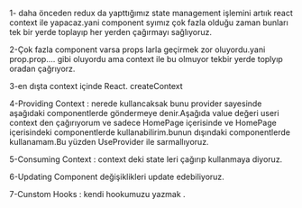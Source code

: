1- daha önceden redux da yapttığımız state management işlemini artıık react context ile yapacaz.yani component syımız çok fazla olduğu zaman bunları tek bir yerde toplayıp her yerden çağırmayı sağlıyoruz.

2-Çok fazla component varsa props larla geçirmek zor oluyordu.yani prop.prop.... gibi oluyordu ama context ile bu olmuyor tekbir yerde toplyıp oradan çağrıyorz.

3-en dışta context içinde React. createContext 

4-Providing Context : nerede kullancaksak bunu provider sayesinde aşağıdaki componentlerde göndermeye denir.Aşağıda  value değeri useri context den çağırıyorum ve sadece HomePage içerisinde ve HomePage içerisindeki componentlerde kullanabilirim.bunun dışındaki componentlerde kullanamam.Bu yüzden UseProvider ile sarmallıyoruz.
<UserProvider value={user}>             
    <HomePage/>
</UserProvider>

5-Consuming Context : context deki state leri çağırıp kullanmaya diyoruz.

6-Updating Component değişiklikleri update edebiliyoruz.

7-Cunstom Hooks : kendi hookumuzu yazmak .

